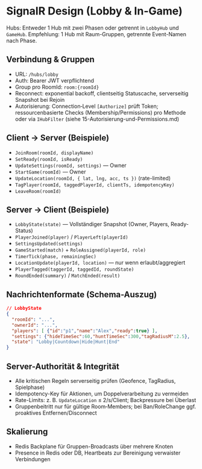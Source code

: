 # SignalR Design (Lobby & In-Game)

Hubs: Entweder 1 Hub mit zwei Phasen oder getrennt in `LobbyHub` und `GameHub`. Empfehlung: 1 Hub mit Raum-Gruppen, getrennte Event-Namen nach Phase.

## Verbindung & Gruppen
- URL: `/hubs/lobby`
- Auth: Bearer JWT verpflichtend
- Group pro RoomId: `room:{roomId}`
- Reconnect: exponential backoff, clientseitig Statuscache, serverseitig Snapshot bei Rejoin
 - Autorisierung: Connection‑Level `[Authorize]` prüft Token; ressourcenbasierte Checks (Membership/Permissions) pro Methode oder via `IHubFilter` (siehe 15-Autorisierung-und-Permissions.md)

## Client → Server (Beispiele)
- `JoinRoom(roomId, displayName)`
- `SetReady(roomId, isReady)`
- `UpdateSettings(roomId, settings)` — Owner
- `StartGame(roomId)` — Owner
- `UpdateLocation(roomId, { lat, lng, acc, ts })` (rate-limited)
- `TagPlayer(roomId, taggedPlayerId, clientTs, idempotencyKey)`
- `LeaveRoom(roomId)`

## Server → Client (Beispiele)
- `LobbyState(state)` — Vollständiger Snapshot (Owner, Players, Ready-Status)
- `PlayerJoined(player)` / `PlayerLeft(playerId)`
- `SettingsUpdated(settings)`
- `GameStarted(match)` + `RoleAssigned(playerId, role)`
- `TimerTick(phase, remainingSec)`
- `LocationUpdate(playerId, location)` — nur wenn erlaubt/aggregiert
- `PlayerTagged(taggerId, taggedId, roundState)`
- `RoundEnded(summary)` / `MatchEnded(result)`

## Nachrichtenformate (Schema-Auszug)
```json
// LobbyState
{
  "roomId": "...",
  "ownerId": "...",
  "players": [ {"id":"p1","name":"Alex","ready":true} ],
  "settings": {"hideTimeSec":60,"huntTimeSec":300,"tagRadiusM":2.5},
  "state": "Lobby|Countdown|Hide|Hunt|End"
}
```

## Server-Authorität & Integrität
- Alle kritischen Regeln serverseitig prüfen (Geofence, TagRadius, Spielphase)
- Idempotency-Key für Aktionen, um Doppelverarbeitung zu vermeiden
- Rate-Limits: z. B. `UpdateLocation` ≤ 2/s/Client; Backpressure bei Überlast
 - Gruppenbeitritt nur für gültige Room‑Members; bei Ban/RoleChange ggf. proaktives Entfernen/Disconnect

## Skalierung
- Redis Backplane für Gruppen-Broadcasts über mehrere Knoten
- Presence in Redis oder DB, Heartbeats zur Bereinigung verwaister Verbindungen
